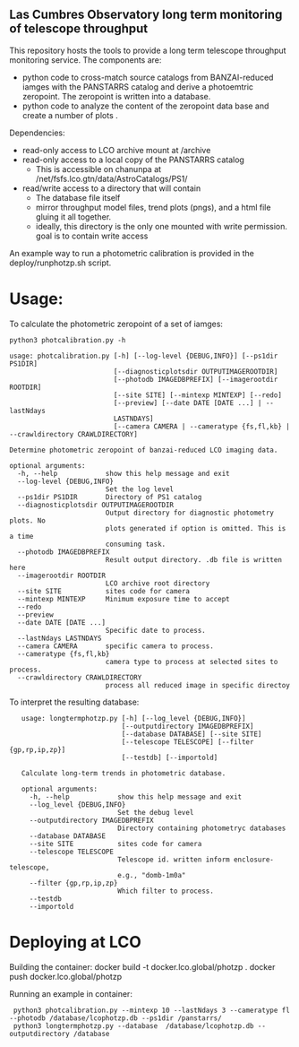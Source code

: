 Las Cumbres Observatory long term monitoring of telescope throughput
---

This repository hosts the tools to provide a long term telescope throughput monitoring service. The components are:

 * python code to cross-match source catalogs from BANZAI-reduced iamges with the PANSTARRS catalog and derive a photoemtric zeropoint. The zeropoint is written into a database.
 * python code to analyze the content of the zeropoint data base and create a number of plots .
 
 Dependencies:
 * read-only access to LCO archive mount at /archive
 * read-only access to a local copy of the PANSTARRS catalog
   * This is accessible on chanunpa at /net/fsfs.lco.gtn/data/AstroCatalogs/PS1/
 * read/write access to a directory that will contain 
   * The database file itself
   * mirror throughput model files, trend plots (pngs), and a html file gluing it all together. 
   * ideally, this directory is the only one mounted with write permission. goal is to contain write access
   
   
An example way to run a photometric calibration is provided in the deploy/runphotzp.sh script. 

Usage:
===

To calculate the photometric zeropoint of a set of iamges:


```
python3 photcalibration.py -h

usage: photcalibration.py [-h] [--log-level {DEBUG,INFO}] [--ps1dir PS1DIR]
                          [--diagnosticplotsdir OUTPUTIMAGEROOTDIR]
                          [--photodb IMAGEDBPREFIX] [--imagerootdir ROOTDIR]
                          [--site SITE] [--mintexp MINTEXP] [--redo]
                          [--preview] [--date DATE [DATE ...] | --lastNdays
                          LASTNDAYS]
                          [--camera CAMERA | --cameratype {fs,fl,kb} | --crawldirectory CRAWLDIRECTORY]

Determine photometric zeropoint of banzai-reduced LCO imaging data.

optional arguments:
  -h, --help            show this help message and exit
  --log-level {DEBUG,INFO}
                        Set the log level
  --ps1dir PS1DIR       Directory of PS1 catalog
  --diagnosticplotsdir OUTPUTIMAGEROOTDIR
                        Output directory for diagnostic photometry plots. No
                        plots generated if option is omitted. This is a time
                        consuming task.
  --photodb IMAGEDBPREFIX
                        Result output directory. .db file is written here
  --imagerootdir ROOTDIR
                        LCO archive root directory
  --site SITE           sites code for camera
  --mintexp MINTEXP     Minimum exposure time to accept
  --redo
  --preview
  --date DATE [DATE ...]
                        Specific date to process.
  --lastNdays LASTNDAYS
  --camera CAMERA       specific camera to process.
  --cameratype {fs,fl,kb}
                        camera type to process at selected sites to process.
  --crawldirectory CRAWLDIRECTORY
                        process all reduced image in specific directoy

```


To interpret the resulting database:

```python3 longtermphotzp.py -h
   usage: longtermphotzp.py [-h] [--log_level {DEBUG,INFO}]
                            [--outputdirectory IMAGEDBPREFIX]
                            [--database DATABASE] [--site SITE]
                            [--telescope TELESCOPE] [--filter {gp,rp,ip,zp}]
                            [--testdb] [--importold]
   
   Calculate long-term trends in photometric database.
   
   optional arguments:
     -h, --help            show this help message and exit
     --log_level {DEBUG,INFO}
                           Set the debug level
     --outputdirectory IMAGEDBPREFIX
                           Directory containing photometryc databases
     --database DATABASE
     --site SITE           sites code for camera
     --telescope TELESCOPE
                           Telescope id. written inform enclosure-telescope,
                           e.g., "domb-1m0a"
     --filter {gp,rp,ip,zp}
                           Which filter to process.
     --testdb
     --importold
```


Deploying at LCO
===

Building the container:
docker build -t docker.lco.global/photzp .
docker push  docker.lco.global/photzp


Running an example in container:
```
 python3 photcalibration.py --mintexp 10 --lastNdays 3 --cameratype fl --photodb /database/lcophotzp.db --ps1dir /panstarrs/
 python3 longtermphotzp.py --database  /database/lcophotzp.db --outputdirectory /database
```